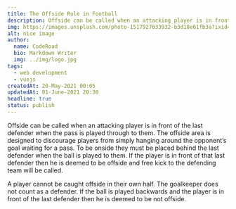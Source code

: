 ```yaml
---
title: The Offside Rule in Football
description: Offside can be called when an attacking player is in front of the last defender when the pass is played through to them. The offside area is designed to discourage players from simply hanging around the opponent’s goal waiting for a pass.
img: https://images.unsplash.com/photo-1517927033932-b3d18e61fb3a?ixid=MnwxMjA3fDB8MHxwaG90by1wYWdlfHx8fGVufDB8fHx8&ixlib=rb-1.2.1&auto=format&fit=crop&w=2990&q=80
alt: nice image
author:
  name: CodeRoad
  bio: Markdown Writer
  img: ../img/logo.jpg
tags:
  - web development
  - vuejs
createdAt: 20-May-2021 00:05
updatedAt: 01-June-2021 20:30
headline: true
status: publish
---
```


Offside can be called when an attacking player is in front of the last defender when the pass is played through to them. The offside area is designed to discourage players from simply hanging around the opponent’s goal waiting for a pass. To be onside they must be placed behind the last defender when the ball is played to them. If the player is in front of that last defender then he is deemed to be offside and free kick to the defending team will be called.

A player cannot be caught offside in their own half. The goalkeeper does not count as a defender. If the ball is played backwards and the player is in front of the last defender then he is deemed to be not offside.
